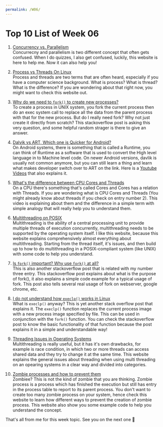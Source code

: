 ```yaml
---
permalink: /W06/
---
```


# Top 10 List of Week 06

1. [Concurrency vs. Parallelism](https://medium.com/@itIsMadhavan/concurrency-vs-parallelism-a-brief-review-b337c8dac350)  
    Concurrecny and parallelism is two different concept that often gets confused. When I do quizzes, I also get confused, luckily, this website is here to help me. Now it can also help you!

2. [Process vs Threads On Linux](https://www.slashroot.in/difference-between-process-and-thread-linux)  
    Process and threads are two terms that are often heard, especially if you have a computer science background. What is process? What is thread? What is the difference? If you are wondering about that right now, you might want to check this website out. 

3. [Why do we need to `fork()` to create new processes?](https://unix.stackexchange.com/questions/136637/why-do-we-need-to-fork-to-create-new-processes)  
    To create a process in UNIX system, you fork the current process then do an exec system call to replace all the data from the parent process with that for the new process. But do I really need fork? Why not just create it directly from scratch? This stackoverflow post is asking this very question, and some helpful random strager is there to give an answer.

4. [Dalvik vs ART, Which one is Quicker for Android?](https://blog.mindorks.com/what-are-the-differences-between-dalvik-and-art)  
    On Android systems, there is something that is called a Runtime, you can think of Runtime as a software that is used to convert the High level language in to Machine level code. On newer Android versions, davlik is usually not common anymore, but you can still learn a thing and learn what makes developer switch over to ART on the link. Here is a [Youtube Videos](https://www.youtube.com/watch?v=Y1BesOlQb8c) that also explains it. 

5. [What's the difference between CPU Cores and Threads](https://www.youtube.com/watch?v=hwTYDQ0zZOw)  
    On a CPU there's something that's called Cores and Cores has a relation with Threads. If you are wondering what is CPU Cores and Threads (You might already know about threads if you check on entry number 2). This video is explaining about them and the difference in a simple term with simple analogy that will really help you to understand them.

6. [Multithreading on POSIX](https://randu.org/tutorials/threads/)  
    Multithreading is the ability of a central processing unit to provide multiple threads of execution concurrently, multithreading needs to be supported by the operating system itself. I like this website, because this website explains comprehensively almost everything about multithreading. Starting from the thread itself, it's issues, and then build up to how to do multithreading in a POSIX-compliant system (like UNIX) with some code to help you understand.

7. [Is `fork()` important? Why use `fork()` at all?](https://stackoverflow.com/questions/985051/what-is-the-purpose-of-fork)  
    This is also another stackoverflow post that is related with my number three entry. This stackoverflow post explains about what is the purpose of fork(), it also explains a simple code example for a typical usage of fork. This post also tells several real usage of fork on webserver, google chrome, etc.   

8. [I do not understand how `execlp()` works in Linux](https://stackoverflow.com/questions/21558937/i-do-not-understand-how-execlp-works-in-linux)  
    What is `execlp()` anyway? This is yet another stack overflow post that explains it. The `execlp()` function replaces the current process image with a new process image specified by file. This can be used in conjunction with the `fork()` function. You can check the stackoverflow post to know the basic functionality of that function because the post explains it in a simple and understandable way!

9. [Threading Issues in Operating Systems ](https://binaryterms.com/threading-issues-in-os.html)  
    Multithreading is really useful, but it has it's own drawbacks, for example is race condition, in which two or more threads can access shared data and they try to change it at the same time. This website explains the general issues about threading when using multi threading on an opearing systems in a clear way and divided into categories. 

10. [Zombie processes and how to prevent them](https://www.geeksforgeeks.org/zombie-processes-prevention/)  
     Zombiee? This is not the kind of zombie that you are thinking. Zombie process is a process which has finished the execution but still has entry in the process table to report to its parent process. You don't want to create too many zombie process on your system, hence check this website to learn how different ways to prevent the creation of zombie process. This website also show you some example code to help you understand the concept.

That's all from me for this week topic. See you on the next one 👋
